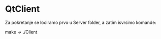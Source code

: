 # QtClient

Za pokretanje se lociramo prvo u Server folder, a zatim isvrsimo komande:

make -> ./Client
